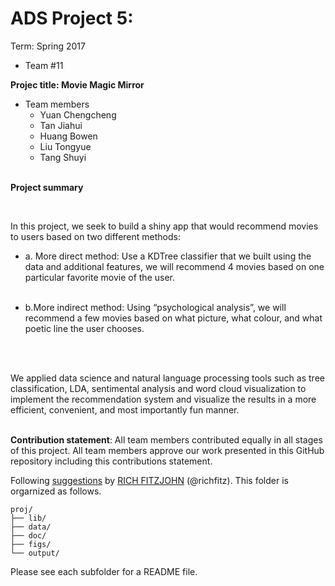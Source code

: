 # ADS Project 5: 

Term: Spring 2017

+ Team #11

**Projec title: Movie Magic Mirror**
+ Team members
	+ Yuan Chengcheng
	+ Tan Jiahui
	+ Huang Bowen
	+ Liu Tongyue
	+ Tang Shuyi
	<br/>
	
**Project summary**

<br/>

  In this project, we seek to build a shiny app that would recommend movies to users based on two different methods: 
<br/>
+ a. More direct method: Use a KDTree classifier that we built using the data and additional features, we will recommend 4 movies based on one particular favorite movie of the user.  
     <br/>
     
 + b.More indirect method: Using “psychological analysis”, we will recommend a few movies based on what picture, what colour, and what poetic line the user chooses.
	
 <br/>
 <br/>
   
   We applied data science and natural language processing tools such as tree classification, LDA, sentimental analysis and word cloud visualization to implement the recommendation system and visualize the results in a more efficient, convenient, and most importantly fun manner. 
<br/>
<br/>

**Contribution statement**: All team members contributed equally in all stages of this project. All team members approve our work presented in this GitHub repository including this contributions statement. 

Following [suggestions](http://nicercode.github.io/blog/2013-04-05-projects/) by [RICH FITZJOHN](http://nicercode.github.io/about/#Team) (@richfitz). This folder is orgarnized as follows.

```
proj/
├── lib/
├── data/
├── doc/
├── figs/
└── output/
```

Please see each subfolder for a README file.
